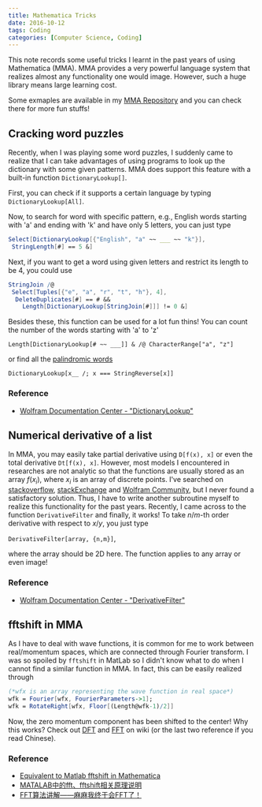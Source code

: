 ```yaml
---
title: Mathematica Tricks
date: 2016-10-12
tags: Coding
categories: [Computer Science, Coding]
---
```


This note records some useful tricks I learnt in the past years of using Mathematica (MMA). MMA provides a very powerful language system that realizes almost any functionality one would image. However, such a huge library means large learning cost.

Some exmaples are available in my [MMA Repository](https://github.com/ryanhau94/Mathamatica) and you can check there for more fun stuffs!

<!-- more -->

## Cracking word puzzles
Recently, when I was playing some word puzzles, I suddenly came to realize that I can take advantages of using programs to look up the dictionary with some given patterns. MMA does support this feature with a built-in function `DictionaryLookup[]`.

First, you can check if it supports a certain language by typing `DictionaryLookup[All]`.

Now, to search for word with specific pattern, e.g., English words starting with 'a' and ending with 'k' and have only 5 letters, you can just type

```Mathematica
Select[DictionaryLookup[{"English", "a" ~~ ___ ~~ "k"}], 
 StringLength[#] == 5 &]
```

Next, if you want to get a word using given letters and restrict its length to be 4, you could use

```Mathematica
StringJoin /@ 
 Select[Tuples[{"e", "a", "r", "t", "h"}, 4], 
  DeleteDuplicates[#] == # && 
    Length[DictionaryLookup[StringJoin[#]]] != 0 &]
```

Besides these, this function can be used for a lot fun thins! You can count the number of the words starting with 'a' to 'z'

`Length[DictionaryLookup[# ~~ ___]] & /@ CharacterRange["a", "z"]`

or find all the [palindromic words]({{site.url}}{{site.baseurl}}{{"Palindromic-day"}})

`DictionaryLookup[x__ /; x === StringReverse[x]]`

### Reference
- [Wolfram Documentation Center - "DictionaryLookup"](https://reference.wolfram.com/language/ref/DictionaryLookup.html)

## Numerical derivative of a list
In MMA, you may easily take partial derivative using `D[f(x), x]` or even the total derivative `Dt[f(x), x]`. However, most models I encountered in researches are not analytic so that the functions are usually stored as an array $f(x_i)$, where $x_i$ is an array of discrete points. I've searched on [stackoverflow](https://stackoverflow.com/questions/6502440/numerical-differentiation-of-list-in-mathematica), [stackExchange](https://mathematica.stackexchange.com/questions/15262/how-do-i-plot-the-derivative-of-a-set-of-experimental-points) and [Wolfram Community](https://community.wolfram.com/groups/-/m/t/275096), but I never found a satisfactory solution. Thus, I have to write another subroutine myself to realize this functionality for the past years. Recently, I came across to the function `DerivativeFilter` and finally, it works! To take $n$/$m$-th order derivative with respect to $x$/$y$, you just type

`DerivativeFilter[array, {n,m}]`,

where the array should be 2D here. The function applies to any array or even image!

### Reference
- [Wolfram Documentation Center - "DerivativeFilter"](https://reference.wolfram.com/language/ref/DerivativeFilter.html)

## fftshift in MMA
As I have to deal with wave functions, it is common for me to work between real/momentum spaces, which are connected through Fourier transform. I was so spoiled by `fftshift` in MatLab so I didn't know what to do when I cannot find a similar function in MMA. In fact, this can be easily realized through

```Mathematica
(*wfx is an array representing the wave function in real space*)
wfk = Fourier[wfx, FourierParameters->1];
wfk = RotateRight[wfx, Floor[(Length@wfk-1)/2]]
```
Now, the zero momentum component has been shifted to the center! Why this works? Check out [DFT](https://en.wikipedia.org/wiki/Discrete_Fourier_transform) and [FFT](https://en.wikipedia.org/wiki/Fast_Fourier_transform) on wiki (or the last two reference if you read Chinese).

### Reference
- [Equivalent to Matlab fftshift in Mathematica](https://community.wolfram.com/groups/-/m/t/259229)
- [MATALAB中的fft、fftshift相关原理说明](https://blog.csdn.net/haoaoweitt/article/details/83012477)
- [FFT算法讲解——麻麻我终于会FFT了！](https://blog.csdn.net/WADuan2/article/details/79529900?depth_1-utm_source=distribute.pc_relevant.none-task&utm_source=distribute.pc_relevant.none-task)
